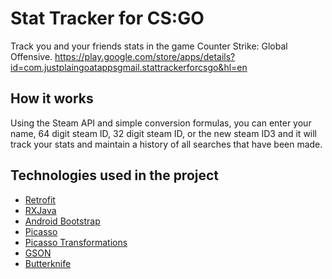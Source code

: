 # Stat Tracker for CS:GO
Track you and your friends stats in the game Counter Strike: Global Offensive.
https://play.google.com/store/apps/details?id=com.justplaingoatappsgmail.stattrackerforcsgo&hl=en

## How it works
Using the Steam API and simple conversion formulas, you can enter your name, 64 digit steam ID, 32 digit steam ID, or the new steam ID3 and it will track your stats and maintain a history of all searches that have been made.

## Technologies used in the project
* [Retrofit](https://square.github.io/retrofit/)
* [RXJava](https://github.com/ReactiveX/RxJava)
* [Android Bootstrap](https://github.com/Bearded-Hen/Android-Bootstrap)
* [Picasso](http://square.github.io/picasso)
* [Picasso Transformations](https://github.com/wasabeef/picasso-transformations)
* [GSON](https://github.com/google/gson)
* [Butterknife](http://jakewharton.github.io/butterknife)

